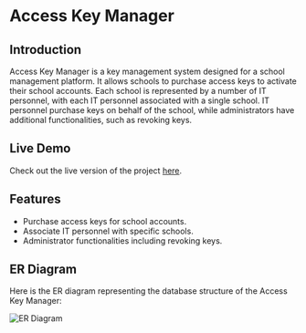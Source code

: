 # Access Key Manager

## Introduction
Access Key Manager is a key management system designed for a school management platform. It allows schools to purchase access keys to activate their school accounts. Each school is represented by a number of IT personnel, with each IT personnel associated with a single school. IT personnel purchase keys on behalf of the school, while administrators have additional functionalities, such as revoking keys.

## Live Demo
Check out the live version of the project [here](https://magnus984.pythonanywhere.com/).

## Features
- Purchase access keys for school accounts.
- Associate IT personnel with specific schools.
- Administrator functionalities including revoking keys.

## ER Diagram
Here is the ER diagram representing the database structure of the Access Key Manager:

![ER Diagram](ERD)